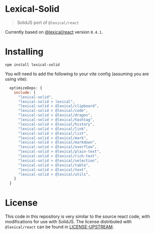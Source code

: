 # Lexical-Solid

> SolidJS port of `@lexical/react`

Currently based on [@lexical/react](https://www.npmjs.com/package/@lexical/react) version `0.4.1`.

# Installing

`npm install lexical-solid`

You will need to add the following to your vite config (assuming you are using vite):

```js
  optimizeDeps: {
    include: [
      "lexical-solid",
      "lexical-solid > lexical",
      "lexical-solid > @lexical/clipboard",
      "lexical-solid > @lexical/code",
      "lexical-solid > @lexical/dragon",
      "lexical-solid > @lexical/hashtag",
      "lexical-solid > @lexical/history",
      "lexical-solid > @lexical/link",
      "lexical-solid > @lexical/list",
      "lexical-solid > @lexical/mark",
      "lexical-solid > @lexical/markdown",
      "lexical-solid > @lexical/overflow",
      "lexical-solid > @lexical/plain-text",
      "lexical-solid > @lexical/rich-text",
      "lexical-solid > @lexical/selection",
      "lexical-solid > @lexical/table",
      "lexical-solid > @lexical/text",
      "lexical-solid > @lexical/utils",
    ]
  }
```

# License

This code in this repository is very similar to the source react code, with modifications for use with SolidJS. The license distributed with `@lexical/react` can be found in [LICENSE-UPSTREAM](./LICENSE-UPSTREAM).
